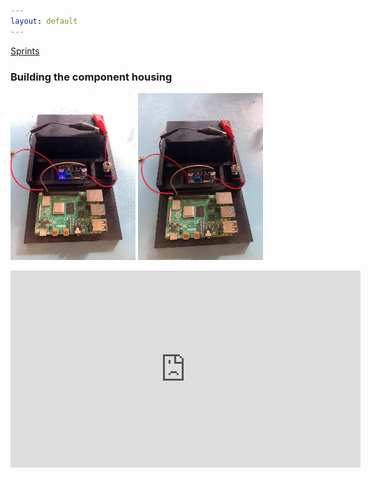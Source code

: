 ```yaml
---
layout: default
---
```


[Sprints](Sprints.md)

### Building the component housing

<img src="images/switch_on.jpg" alt="drawing" width="200"/> <img src="images/switch_off.jpg" alt="drawing" width="200"/>


<iframe width="560" height="315" src="https://www.youtube.com/embed/aqs5S3J1gq4" frameborder="0" allow="accelerometer; autoplay; encrypted-media; gyroscope; picture-in-picture" allowfullscreen></iframe>

